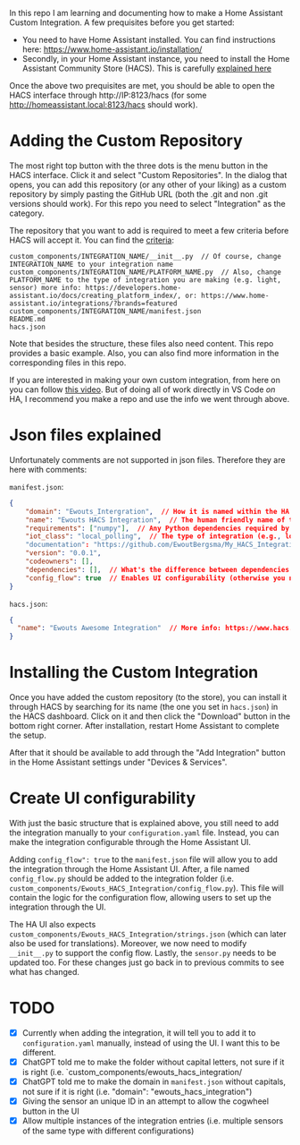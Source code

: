 In this repo I am learning and documenting how to make a Home Assistant Custom Integration. A few prequisites before you get started:
- You need to have Home Assistant installed. You can find instructions here: https://www.home-assistant.io/installation/
- Secondly, in your Home Assistant instance, you need to install the Home Assistant Community Store (HACS). This is carefully [explained here](https://www.home-assistant.io/blog/2024/08/21/hacs-the-best-way-to-share-community-made-projects/#how-to-install)

Once the above two prequisites are met, you should be able to open the HACS interface through http://IP:8123/hacs (for some http://homeassistant.local:8123/hacs should work).


# Adding the Custom Repository
The most right top button with the three dots is the menu button in the HACS interface. Click it and select "Custom Repositories". In the dialog that opens, you can add this repository (or any other of your liking) as a custom repository by simply pasting the GitHub URL (both the .git and non .git versions should work). For this repo you need to select "Integration" as the category.

The repository that you want to add is required to meet a few criteria before HACS will accept it. You can find the [criteria](https://hacs.xyz/docs/publish/integration):
```filetree
custom_components/INTEGRATION_NAME/__init__.py  // Of course, change INTEGRATION_NAME to your integration name
custom_components/INTEGRATION_NAME/PLATFORM_NAME.py  // Also, change PLATFORM_NAME to the type of integration you are making (e.g. light, sensor) more info: https://developers.home-assistant.io/docs/creating_platform_index/, or: https://www.home-assistant.io/integrations/?brands=featured
custom_components/INTEGRATION_NAME/manifest.json
README.md
hacs.json
```

Note that besides the structure, these files also need content. This repo provides a basic example. Also, you can also find more information in the corresponding files in this repo.

If you are interested in making your own custom integration, from here on you can follow [this video](https://www.youtube.com/watch?app=desktop&v=e3VwPb72Bbg). But of doing all of work directly in VS Code *on* HA, I recommend you make a repo and use the info we went through above.

# Json files explained
Unfortunately comments are not supported in json files. Therefore they are here with comments:

`manifest.json`:
```manifest.json
{
    "domain": "Ewouts_Intergration",  // How it is named within the HA ecosystem
    "name": "Ewouts HACS Integration",  // The human friendly name of the integration
    "requirements": ["numpy"],  // Any Python dependencies required by the integration
    "iot_class": "local_polling",  // The type of integration (e.g., local polling, cloud push) more info: https://developers.home-assistant.io/docs/creating_integration_manifest/#iot-class
    "documentation": "https://github.com/EwoutBergsma/My_HACS_Integration",
    "version": "0.0.1",
    "codeowners": [],
    "dependencies": [],  // What's the difference between dependencies and requirements?
    "config_flow": true  // Enables UI configurability (otherwise you need to add it manually to configuration.yaml)
}
```

`hacs.json`:
```hacs.json
{
  "name": "Ewouts Awesome Integration"  // More info: https://www.hacs.xyz/docs/publish/start/#hacsjson
}
```

# Installing the Custom Integration
Once you have added the custom repository (to the store), you can install it through HACS by searching for its name (the one you set in `hacs.json`) in the HACS dashboard. Click on it and then click the "Download" button in the bottom right corner. After installation, restart Home Assistant to complete the setup. 

After that it should be available to add through the "Add Integration" button in the Home Assistant settings under "Devices & Services".

# Create UI configurability
With just the basic structure that is explained above, you still need to add the integration manually to your `configuration.yaml` file. Instead, you can make the integration configurable through the Home Assistant UI.

Adding `config_flow": true` to the `manifest.json` file will allow you to add the integration through the Home Assistant UI. After, a file named `config_flow.py` should be added to the integration folder (i.e. `custom_components/Ewouts_HACS_Integration/config_flow.py`). This file will contain the logic for the configuration flow, allowing users to set up the integration through the UI. 

The HA UI also expects `custom_components/Ewouts_HACS_Integration/strings.json` (which can later also be used for translations). Moreover, we now need to modify `__init__.py` to support the config flow. Lastly, the `sensor.py` needs to be updated too. For these changes just go back in to previous commits to see what has changed.


# TODO
- [x] Currently when adding the integration, it will tell you to add it to `configuration.yaml` manually, instead of using the UI. I want this to be different.
- [x] ChatGPT told me to make the folder without capital letters, not sure if it is right (i.e. `custom_components/ewouts_hacs_integration/
- [x] ChatGPT told me to make the domain in `manifest.json` without capitals, not sure if it is right (i.e. "domain": "ewouts_hacs_integration")
- [x] Giving the sensor an unique ID in an attempt to allow the cogwheel button in the UI
- [x] Allow multiple instances of the integration entries (i.e. multiple sensors of the same type with different configurations)

